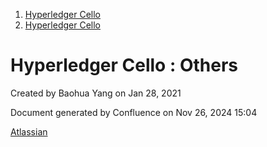 1. [Hyperledger Cello](index.html)
2. [Hyperledger Cello](Hyperledger-Cello_21659650.html)

# Hyperledger Cello : Others

Created by Baohua Yang on Jan 28, 2021

Document generated by Confluence on Nov 26, 2024 15:04

[Atlassian](http://www.atlassian.com/)
